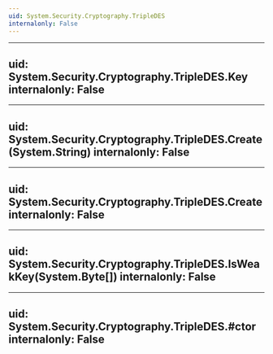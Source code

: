 ```yaml
---
uid: System.Security.Cryptography.TripleDES
internalonly: False
---
```


---
uid: System.Security.Cryptography.TripleDES.Key
internalonly: False
---

---
uid: System.Security.Cryptography.TripleDES.Create(System.String)
internalonly: False
---

---
uid: System.Security.Cryptography.TripleDES.Create
internalonly: False
---

---
uid: System.Security.Cryptography.TripleDES.IsWeakKey(System.Byte[])
internalonly: False
---

---
uid: System.Security.Cryptography.TripleDES.#ctor
internalonly: False
---
